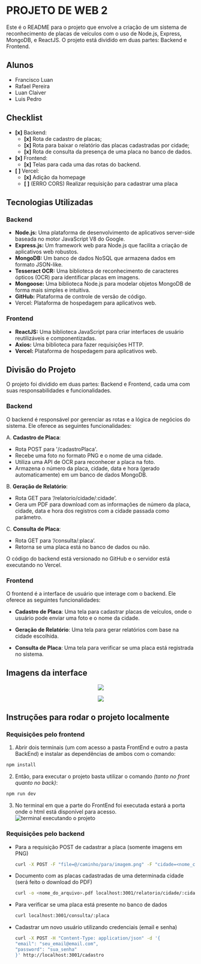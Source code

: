 # PROJETO DE WEB 2

Este é o README para o projeto que envolve a criação de um sistema de reconhecimento de placas de veículos com o uso de Node.js, Express, MongoDB, e ReactJS. O projeto está dividido em duas partes: Backend e Frontend.

## Alunos

- Francisco Luan
- Rafael Pereira
- Luan Claiver
- Luis Pedro

## Checklist

- **[x]** Backend:
   - **[x]** Rota de cadastro de placas;
   - **[x]** Rota para baixar o relatório das placas cadastradas por cidade;
   - **[x]** Rota de consulta da presença de uma placa no banco de dados.
- **[x]** Frontend:
   - **[x]** Telas para cada uma das rotas do backend.
- **[ ]** Vercel:
   - **[x]** Adição da homepage
   - **[ ]** (ERRO CORS) Realizar requisição para cadastrar uma placa


## Tecnologias Utilizadas

### Backend
- **Node.js:** Uma plataforma de desenvolvimento de aplicativos server-side baseada no motor JavaScript V8 do Google.
- **Express.js:** Um framework web para Node.js que facilita a criação de aplicativos web robustos.
- **MongoDB:** Um banco de dados NoSQL que armazena dados em formato JSON-like.
- **Tesseract OCR:** Uma biblioteca de reconhecimento de caracteres ópticos (OCR) para identificar placas em imagens.
- **Mongoose:** Uma biblioteca Node.js para modelar objetos MongoDB de forma mais simples e intuitiva.
- **GitHub:** Plataforma de controle de versão de código.
- Vercel: Plataforma de hospedagem para aplicativos web.

### Frontend
- **ReactJS:** Uma biblioteca JavaScript para criar interfaces de usuário reutilizáveis e componentizadas.
- **Axios:** Uma biblioteca para fazer requisições HTTP.
- **Vercel:** Plataforma de hospedagem para aplicativos web.

## Divisão do Projeto

O projeto foi dividido em duas partes: Backend e Frontend, cada uma com suas responsabilidades e funcionalidades.

### Backend
O backend é responsável por gerenciar as rotas e a lógica de negócios do sistema. Ele oferece as seguintes funcionalidades:

A. **Cadastro de Placa**: 
   - Rota POST para '/cadastroPlaca'.
   - Recebe uma foto no formato PNG e o nome de uma cidade.
   - Utiliza uma API de OCR para reconhecer a placa na foto.
   - Armazena o número da placa, cidade, data e hora (gerado automaticamente) em um banco de dados MongoDB.

B. **Geração de Relatório**:
   - Rota GET para ‘/relatorio/cidade/:cidade’.
   - Gera um PDF para download com as informações de número da placa, cidade, data e hora dos registros com a cidade passada como parâmetro.

C. **Consulta de Placa**:
   - Rota GET para ‘/consulta/:placa’.
   - Retorna se uma placa está no banco de dados ou não.

O código do backend está versionado no GitHub e o servidor está executando no Vercel.

### Frontend
O frontend é a interface de usuário que interage com o backend. Ele oferece as seguintes funcionalidades:

- **Cadastro de Placa**: Uma tela para cadastrar placas de veículos, onde o usuário pode enviar uma foto e o nome da cidade.

- **Geração de Relatório**: Uma tela para gerar relatórios com base na cidade escolhida.

- **Consulta de Placa**: Uma tela para verificar se uma placa está registrada no sistema.

## Imagens da interface

<p align="center">
  <img src="https://github.com/Kurokishin/consulta-placa-ocr/assets/80788425/d5f81cbb-af13-4ecf-a86c-b74c9dd4666a" />
</p>

<p align="center">
  <img src="https://github.com/Kurokishin/consulta-placa-ocr/assets/80788425/9149d818-50e7-4432-9c4e-ed55efb46ea3" />
</p>


## Instruções para rodar o projeto localmente

### Requisições pelo frontend

1. Abrir dois terminais (um com acesso a pasta FrontEnd e outro a pasta BackEnd) e instalar as dependências de ambos com o comando:

```js
npm install
```

2. Então, para executar o projeto basta utilizar o comando *(tanto no front quanto no back)*:

```js
npm run dev
```

3. No terminal em que a parte do FrontEnd foi executada estará a porta onde o html está disponível para acesso.
![terminal executando o projeto](https://github.com/Kurokishin/consulta-placa-ocr/assets/80788425/df5c78cc-8c4b-4f90-b43b-9439d9251002)

### Requisições pelo backend

* Para a requisição POST de cadastrar a placa (somente imagens em PNG)
   ```sh
   curl -X POST -F "file=@/caminho/para/imagem.png" -F "cidade=<nome_cidade>" localhost:3001/cadastroPlaca
   ```

* Documento com as placas cadastradas de uma determinada cidade (será feito o download do PDF)
   ```sh
   curl -o <nome_do_arquivo>.pdf localhost:3001/relatorio/cidade/:cidade
   ```

* Para verificar se uma placa está presente no banco de dados
   ```sh
   curl localhost:3001/consulta/:placa
   ```

* Cadastrar um novo usuário utilizando credenciais (email e senha)
   ```sh
  curl -X POST -H "Content-Type: application/json" -d '{
  "email": "seu_email@email.com",
  "password": "sua_senha"
  }' http://localhost:3001/cadastro
   ```